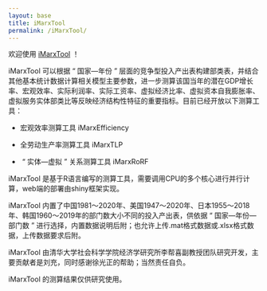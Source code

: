 ```yaml
---
layout: base
title: iMarxTool
permalink: /iMarxTool/
---
```


欢迎使用 [iMarxTool](http://39.98.141.84:3838/iMarxTool/) ！

iMarxTool 可以根据 “ 国家—年份 ” 层面的竞争型投入产出表构建部类表，并结合其他基本统计数据计算相关模型主要参数，进一步测算该国当年的潜在GDP增长率、宏观效率、实际利润率、实际工资率、虚拟经济比率、虚拟资本自我膨胀率、虚拟服务实体部类比等反映经济结构性特征的重要指标。目前已经开放以下测算工具：

- 宏观效率测算工具 iMarxEfficiency

- 全劳动生产率测算工具 iMarxTLP

- &nbsp;“ 实体—虚拟 ” 关系测算工具 iMarxRoRF

iMarxTool 是基于R语言编写的测算工具，需要调用CPU的多个核心进行并行计算，web端的部署由shiny框架实现。

iMarxTool 内置了中国1981～2020年、美国1947～2020年、日本1955～2018年、韩国1960～2019年的部门数大小不同的投入产出表，供依据 “ 国家—年份—部门数 ” 进行选择，内置数据说明后附；也允许上传.mat格式数据或.xlsx格式数据，上传数据要求后附。

iMarxTool 由清华大学社会科学学院经济学研究所李帮喜副教授团队研究开发，主要贡献者是刘充，同时感谢徐光正的帮助；当然责任自负。

iMarxTool 的测算结果仅供研究使用。
